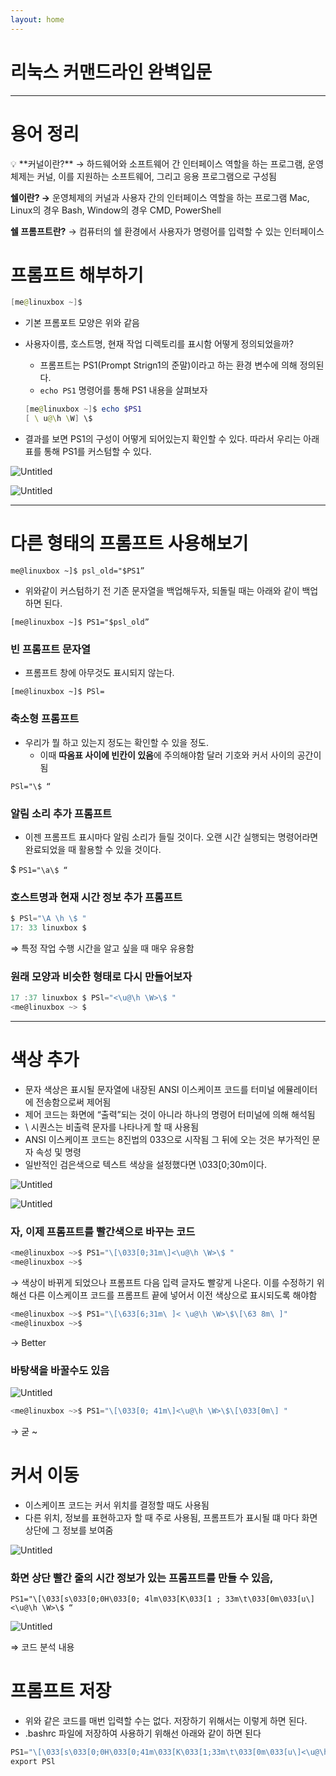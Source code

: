 ```yaml
---
layout: home
---
```


# 리눅스 커맨드라인 완벽입문

---

# 용어 정리

<aside>
💡 **커널이란?**
→ 하드웨어와 소프트웨어 간 인터페이스 역할을 하는 프로그램, 운영체제는 커널, 이를 지원하는 소프트웨어, 그리고 응용 프로그램으로 구성됨 

**쉘이란?
→** 운영체제의 커널과 사용자 간의 인터페이스 역할을 하는 프로그램
Mac, Linux의 경우 Bash, Window의 경우 CMD, PowerShell

**쉘 프롬프트란?**
→ 컴퓨터의 쉘 환경에서 사용자가 명령어를 입력할 수 있는 인터페이스

</aside>

# 프롬프트 해부하기

```powershell
[me@linuxbox ~]$
```

- 기본 프롬포트 모양은 위와 같음
- 사용자이름, 호스트명, 현재 작업 디렉토리를 표시함 어떻게 정의되었을까?
    - 프롬프트는 PS1(Prompt Strign1의 준말)이라고 하는 환경 변수에 의해 정의된다.
    - `echo PS1` 명령어를 통해 PS1 내용을 살펴보자
    
    ```powershell
    [me@linuxbox ~]$ echo $PS1 
    [ \ u@\h \W] \$
    ```
    
- 결과를 보면 PS1의 구성이 어떻게 되어있는지 확인할 수 있다. 따라서 우리는 아래 표를 통해 PS1를 커스텀할 수 있다.

![Untitled](./image/Untitled.png)

![Untitled](./image/Untitled%201.png)

---

# 다른 형태의 프롬프트 사용해보기

`me@linuxbox ~]$ psl_old="$PS1”`

- 위와같이 커스텀하기 전 기존 문자열을 백업해두자, 되돌릴 때는 아래와 같이 백업하면 된다.

`[me@linuxbox ~]$ PS1="$psl_old”`

### 빈 프롬프트 문자열

- 프롬프트 창에 아무것도 표시되지 않는다.

`[me@linuxbox ~]$ PSl=`

### 축소형 프롬프트

- 우리가 뭘 하고 있는지 정도는 확인할 수 있을 정도.
    - 이때 **따옴표 사이에 빈칸이 있음**에 주의해야함 달러 기호와 커서 사이의 공간이 됨

`PSl="\$ “`

### 알림 소리 추가 프롬프트

- 이젠 프롬프트 표시마다 알림 소리가 들릴 것이다. 오랜 시간 실행되는 명령어라면 완료되었을 때 활용할 수 있을 것이다.

$ `PS1="\a\$ “` 

### 호스트명과 현재 시간 정보 추가 프롬프트

```powershell
$ PSl="\A \h \$ "
17: 33 linuxbox $
```

⇒ 특정 작업 수행 시간을 알고 싶을 때 매우 유용함

### 원래 모양과 비슷한 형태로 다시 만들어보자

```powershell
17 :37 linuxbox $ PSl="<\u@\h \W>\$ "
<me@linuxbox ~> $ 
```

---

# 색상 추가

- 문자 색상은 표시될 문자열에 내장된 ANSI 이스케이프 코드를 터미널 에뮬레이터에 전송함으로써 제어됨
- 제어 코드는 화면에 “출력”되는 것이 아니라 하나의 명령어 터미널에 의해 해석됨
- \ 시퀀스는 비출력 문자를 나타나게 할 때 사용됨
- ANSI 이스케이프 코드는 8진법의 033으로 시작됨 그 뒤에 오는 것은 부가적인 문자 속성 및 명령
- 일반적인 검은색으로 텍스트 색상을 설정했다면 \033[0;30m이다.

![Untitled](./image/Untitled%202.png)

![Untitled](./image/Untitled%203.png)

### 자, 이제 프롬프트를 빨간색으로 바꾸는 코드

```powershell
<me@linuxbox ~>$ PS1="\[\033[0;31m\]<\u@\h \W>\$ "
<me@linuxbox ~>$
```

→ 색상이 바뀌게 되었으나 프롬프트 다음 입력 글자도 빨갛게 나온다. 이를 수정하기 위해선 다른 이스케이프 코드를 프롬프트 끝에 넣어서 이전 색상으로 표시되도록 해야함

```powershell
<me@linuxbox ~>$ PS1="\[\633[6;31m\ ]< \u@\h \W>\$\[\63 8m\ ]"
<me@linuxbox ~>$
```

→ Better

### 바탕색을 바꿀수도 있음

![Untitled](./image/Untitled%204.png)

```powershell
<me@linuxbox ~>$ PS1="\[\033[0; 41m\]<\u@\h \W>\$\[\033[0m\] "

```

→ 굳 ~

# 커서 이동

- 이스케이프 코드는 커서 위치를 결정할 때도 사용됨
- 다른 위치, 정보를 표현하고자 할 때 주로 사용됨, 프롬프트가 표시될 떄 마다 화면 상단에 그 정보를 보여줌

![Untitled](./image/Untitled%205.png)

### 화면 상단 빨간 줄의 시간 정보가 있는 프롬프트를 만들 수 있음,

`PS1="\[\033[s\033[0;0H\033[0; 4lm\033[K\033[1 ; 33m\t\033[0m\033[u\]<\u@\h \W>\$ “`

![Untitled](./image/Untitled%206.png)

⇒ 코드 분석 내용

# 프롬프트 저장

- 위와 같은 코드를 매번 입력할 수는 없다. 저장하기 위해서는 이렇게 하면 된다.
- .bashrc 파일에 저장하여 사용하기 위해선 아래와 같이 하면 된다

```powershell
PS1="\[\033[s\033[0;0H\033[0;41m\033[K\033[1;33m\t\033[0m\033[u\]<\u@\h \W>\$ "
export PSl
```